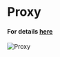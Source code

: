# Proxy
#### For details [here](https://refactoring.guru/design-patterns)
![Proxy](https://refactoring.guru/images/patterns/content/proxy/proxy.png)
